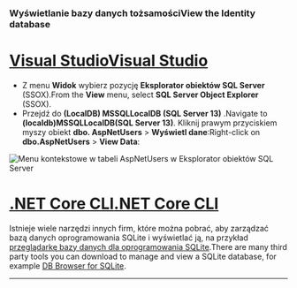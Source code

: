 ### <a name="view-the-identity-database"></a><span data-ttu-id="c31ae-101">Wyświetlanie bazy danych tożsamości</span><span class="sxs-lookup"><span data-stu-id="c31ae-101">View the Identity database</span></span>

# <a name="visual-studio"></a>[<span data-ttu-id="c31ae-102">Visual Studio</span><span class="sxs-lookup"><span data-stu-id="c31ae-102">Visual Studio</span></span>](#tab/visual-studio) 

* <span data-ttu-id="c31ae-103">Z menu **Widok** wybierz pozycję **Eksplorator obiektów SQL Server** (SSOX).</span><span class="sxs-lookup"><span data-stu-id="c31ae-103">From the **View** menu, select **SQL Server Object Explorer** (SSOX).</span></span>
* <span data-ttu-id="c31ae-104">Przejdź do **(LocalDB) MSSQLLocalDB (SQL Server 13)** .</span><span class="sxs-lookup"><span data-stu-id="c31ae-104">Navigate to **(localdb)MSSQLLocalDB(SQL Server 13)**.</span></span> <span data-ttu-id="c31ae-105">Kliknij prawym przyciskiem myszy obiekt **dbo. AspNetUsers** > **Wyświetl dane**:</span><span class="sxs-lookup"><span data-stu-id="c31ae-105">Right-click on **dbo.AspNetUsers** > **View Data**:</span></span>

![Menu kontekstowe w tabeli AspNetUsers w Eksplorator obiektów SQL Server](~/security/authentication/accconfirm/_static/ssox.png)

# <a name="net-core-cli"></a>[<span data-ttu-id="c31ae-107">.NET Core CLI</span><span class="sxs-lookup"><span data-stu-id="c31ae-107">.NET Core CLI</span></span>](#tab/netcore-cli)

<span data-ttu-id="c31ae-108">Istnieje wiele narzędzi innych firm, które można pobrać, aby zarządzać bazą danych oprogramowania SQLite i wyświetlać ją, na przykład [przeglądarkę bazy danych dla oprogramowania SQLite](https://sqlitebrowser.org/).</span><span class="sxs-lookup"><span data-stu-id="c31ae-108">There are many third party tools you can download to manage and view a SQLite database, for example [DB Browser for SQLite](https://sqlitebrowser.org/).</span></span>

---